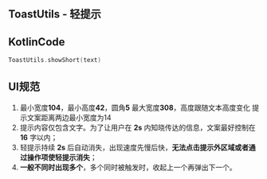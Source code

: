 ## ToastUtils - 轻提示

## KotlinCode

```kotlin
ToastUtils.showShort(text)
```

## UI规范

1. 最小宽度**104**，最小高度**42**，圆角**5** 最大宽度**308**，高度跟随文本高度变化 提示文案距离两边最小宽度为14 
2. 提示内容仅包含文字。为了让用户在 **2s** 内知晓传达的信息，文案最好控制在 **16** 字以内； 
3. 轻提示持续 **2s** 后自动消失，出现速度先慢后快，**无法点击提示外区域或者通过操作项使轻提示消失**； 
4. **一般不同时出现多个**，多个同时被触发时，收起上一个再弹出下一个。